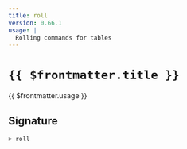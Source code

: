 ```yaml
---
title: roll
version: 0.66.1
usage: |
  Rolling commands for tables
---
```


# <code>{{ $frontmatter.title }}</code>

<div style='white-space: pre-wrap;'>{{ $frontmatter.usage }}</div>

## Signature

```> roll ```
